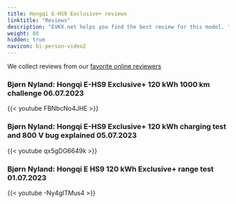 ```yaml
---
title: Hongqi E-HS9 Exclusive+ reviews
linktitle: "Reviews"
description: "EVKX.net helps you find the best review for this model. "
weight: 80
hidden: true
navicon: bi-person-video2
---
```

We collect reviews from our [favorite online reviewers](/guides/evreviewers/)

### Bjørn Nyland: Hongqi E-HS9 Exclusive+ 120 kWh 1000 km challenge 06.07.2023

{{< youtube FBNbcNo4JHE >}}

### Bjørn Nyland: Hongqi E-HS9 Exclusive+ 120 kWh charging test and 800 V bug explained 05.07.2023

{{< youtube qx5gDG6649k >}}

### Bjørn Nyland: Hongqi E HS9 120 kWh Exclusive+ range test 01.07.2023

{{< youtube -Ny4gITMus4 >}}

